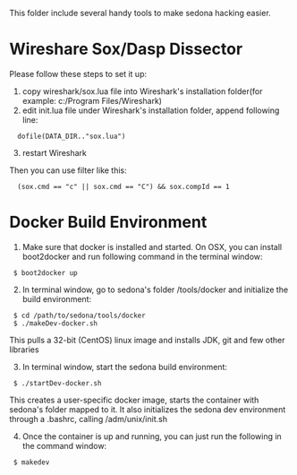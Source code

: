 This folder include several handy tools to make sedona hacking easier.

Wireshare Sox/Dasp Dissector 
============================
Please follow these steps to set it up: 
 1. copy wireshark/sox.lua file into Wireshark's installation folder(for example: c:/Program Files/Wireshark)
 2. edit init.lua file under Wireshark's installation folder, append following
line:
```
  dofile(DATA_DIR.."sox.lua")
```
 3. restart Wireshark 

Then you can use filter like this: 
```
  (sox.cmd == "c" || sox.cmd == "C") && sox.compId == 1
```

Docker Build Environment
=================================
1. Make sure that docker is installed and started. On OSX, you can install boot2docker and run following command in the terminal window:
```
 $ boot2docker up
```
2. In terminal window, go to sedona's folder /tools/docker and initialize the build environment:
```
 $ cd /path/to/sedona/tools/docker 
 $ ./makeDev-docker.sh
```
 This pulls a 32-bit (CentOS) linux image and installs JDK, git and few other libraries

3. In terminal window, start the sedona build environment:
```
 $ ./startDev-docker.sh
```
 This creates a user-specific docker image, starts the container with sedona's folder mapped to it. It also initializes the sedona dev environment through a .bashrc, calling /adm/unix/init.sh
 
4. Once the container is up and running, you can just run the following in the command window:
```
 $ makedev
```

